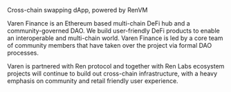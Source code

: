 Cross-chain swapping dApp, powered by RenVM

Varen Finance is an Ethereum based multi-chain DeFi hub and a community-governed DAO. We build user-friendly DeFi products to enable an interoperable and multi-chain world. Varen Finance is led by a core team of community members that have taken over the project via formal DAO processes.

Varen is partnered with Ren protocol and together with Ren Labs ecosystem projects will continue to build out cross-chain infrastructure, with a heavy emphasis on community and retail friendly user experience.